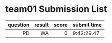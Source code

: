 # team01 Submission List
question | result | score | submit time
----:|----:|-----:|-----
PD | WA | 0 |  9:42:29.47 

